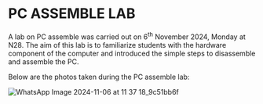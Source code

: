 # **PC ASSEMBLE LAB**

A lab on PC assemble was carried out on 6<sup>th</sup> November 2024, Monday at N28. The aim of this lab is to familiarize students 
with the hardware component of the computer and introduced the simple steps to disassemble and assemble the PC. 

Below are the photos taken during the PC assemble lab:

![WhatsApp Image 2024-11-06 at 11 37 18_9c51bb6f](https://github.com/user-attachments/assets/2c27f10d-e4c1-4aa8-9a48-e8420e670971)

